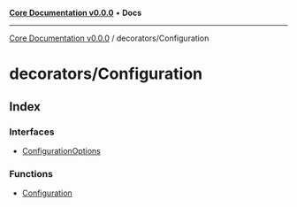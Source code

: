 [**Core Documentation v0.0.0**](../../README.md) • **Docs**

***

[Core Documentation v0.0.0](../../modules.md) / decorators/Configuration

# decorators/Configuration

## Index

### Interfaces

- [ConfigurationOptions](interfaces/ConfigurationOptions.md)

### Functions

- [Configuration](functions/Configuration.md)
